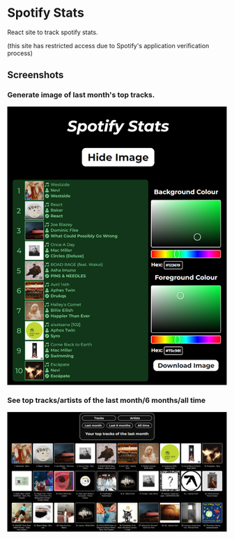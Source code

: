 # Spotify Stats
React site to track spotify stats.

(this site has restricted access due to Spotify's application verification process)

## Screenshots

### Generate image of last month's top tracks.
![Image generation](https://github.com/hex248/Spotify-Stats/blob/main/imagegeneration.png)

### See top tracks/artists of the last month/6 months/all time
![Top tracks/artists](https://github.com/hex248/Spotify-Stats/blob/main/toptracks.png)

